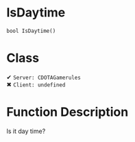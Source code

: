 # IsDaytime
```
bool IsDaytime()
```
# Class
✔ `Server: CDOTAGamerules`  
✖ `Client: undefined`  

# Function Description
Is it day time?
